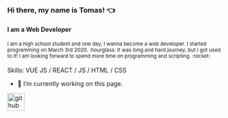 ### Hi there, my name is Tomas! :point_left:
#### I am a Web Developer

<sub>
I am a high school student and one day, I wanna become a web developer. 
I started programming on March 3rd 2020. :hourglass: It was long and hard journey, but I got used to it!
I am looking forward to spend more time on programming and scripting. :rocket:
</sub>
<br>
<br>
Skills: VUE JS / REACT / JS / HTML / CSS

- 🔭 I’m currently working on this page. 


[<img src='https://cdn.jsdelivr.net/npm/simple-icons@3.0.1/icons/github.svg' alt='github' height='40'>](https://github.com/thomasinho537)  

